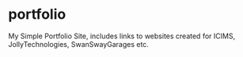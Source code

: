 # portfolio
My Simple Portfolio Site, includes links to websites created for ICIMS, JollyTechnologies, SwanSwayGarages etc.
